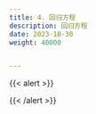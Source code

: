 ```yaml
---
title: 4. 回归方程
description: 回归方程
date: 2023-10-30
weight: 40000


---
```


{{< alert >}}



{{< /alert >}}





















